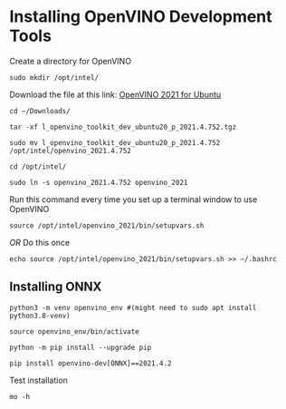 # Installing OpenVINO Development Tools

Create a directory for OpenVINO
```shell
sudo mkdir /opt/intel/
```

Download the file at this link:
[OpenVINO 2021 for Ubuntu](https://storage.openvinotoolkit.org/repositories/openvino/packages/2021.4.2/l_openvino_toolkit_dev_ubuntu20_p_2021.4.752.tgz)

```shell
cd ~/Downloads/

tar -xf l_openvino_toolkit_dev_ubuntu20_p_2021.4.752.tgz

sudo mv l_openvino_toolkit_dev_ubuntu20_p_2021.4.752 /opt/intel/openvino_2021.4.752

cd /opt/intel/

sudo ln -s openvino_2021.4.752 openvino_2021
```

Run this command every time you set up a terminal window to use OpenVINO

```shell
source /opt/intel/openvino_2021/bin/setupvars.sh
```
*OR*
Do this once
```shell
echo source /opt/intel/openvino_2021/bin/setupvars.sh >> ~/.bashrc
```

## Installing ONNX

```shell
python3 -m venv openvino_env #(might need to sudo apt install python3.8-venv)

source openvino_env/bin/activate

python -m pip install --upgrade pip

pip install openvino-dev[ONNX]==2021.4.2
```

Test installation

```shell
mo -h
```
